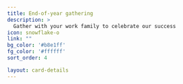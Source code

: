 ```yaml
---
title: End-of-year gathering
description: >
  Gather with your work family to celebrate our success
icon: snowflake-o
link: ""
bg_color: '#b8e1ff'
fg_color: '#ffffff'
sort_order: 4

layout: card-details
---
```

